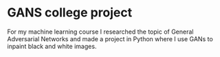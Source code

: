 # GANS college project
For my machine learning course I researched the topic of General Adversarial Networks
and made a project in Python where I use GANs to inpaint black and white images.
